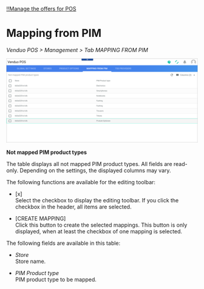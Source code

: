 [!!Manage the offers for POS](../Integration/07_ManageOffers.md)
<!---Error-->

# Mapping from PIM

*Venduo POS > Management > Tab MAPPING FROM PIM*

![Mapping from PIM](../../Assets/Screenshots/POS/Management/MappingFromPIM/MappingFromPIM02.png "[Mapping from PIM]")

**Not mapped PIM product types**   

The table displays all not mapped PIM product types. All fields are read-only. Depending on the settings, the displayed columns may vary.

The following functions are available for the editing toolbar:
- [x]    
    Select the checkbox to display the editing toolbar. If you click the checkbox in the header, all items are selected.

- [CREATE MAPPING]   
    Click this button to create the selected mappings. This button is only displayed, when at least the checkbox of one mapping is selected.

The following fields are available in this table:

- *Store*   
    Store name.

- *PIM Product type*   
    PIM product type to be mapped.
